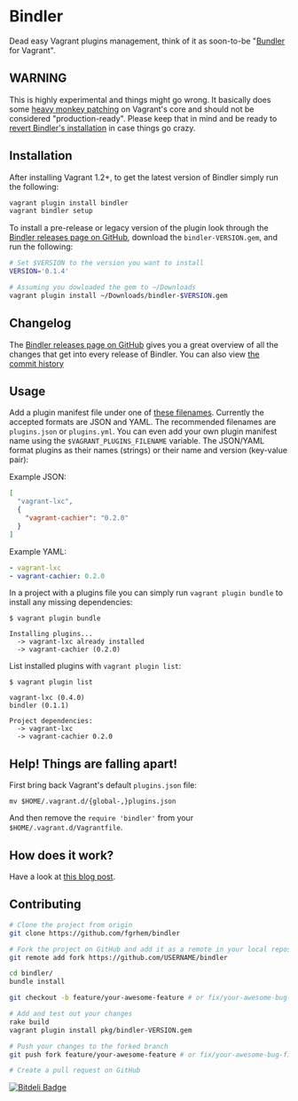 # Bindler
Dead easy Vagrant plugins management, think of it as soon-to-be "[Bundler](http://bundler.io/)
for Vagrant".

## WARNING
This is highly experimental and things might go wrong. It basically does some
[heavy monkey patching](lib/bindler/bend_vagrant.rb) on Vagrant's core and should
not be considered "production-ready". Please keep that in mind and be ready to
[revert Bindler's installation](#help-things-are-falling-apart) in case things
go crazy.

## Installation
After installing Vagrant 1.2+, to get the latest version of Bindler simply run the following:

```bash
vagrant plugin install bindler
vagrant bindler setup
```

To install a pre-release or legacy version of the plugin look through the
[Bindler releases page on GitHub](https://github.com/fgrehm/bindler/releases),
download the `bindler-VERSION.gem`, and run the following:

```bash
# Set $VERSION to the version you want to install
VERSION='0.1.4' 

# Assuming you dowloaded the gem to ~/Downloads
vagrant plugin install ~/Downloads/bindler-$VERSION.gem
```

## Changelog
The [Bindler releases page on GitHub](https://github.com/fgrehm/bindler/releases)
gives you a great overview of all the changes that get into every release of Bindler.
You can also view [the commit history](https://github.com/fgrehm/bindler/commits/master)

## Usage
Add a plugin manifest file under one of [these filenames](lib/bindler/local_plugins_manifest_ext.rb#L4-L12). Currently the accepted formats are JSON and YAML. The recommended filenames are `plugins.json` or `plugins.yml`. You can even add your own plugin manifest name using the `$VAGRANT_PLUGINS_FILENAME` variable. The JSON/YAML format plugins as their names (strings) or their name and version (key-value pair):

Example JSON:
```json
[
  "vagrant-lxc",
  {
    "vagrant-cachier": "0.2.0"
  }
]
```

Example YAML:
```yaml
- vagrant-lxc
- vagrant-cachier: 0.2.0
```

In a project with a plugins file you can simply run `vagrant plugin bundle` to
install any missing dependencies:

```
$ vagrant plugin bundle

Installing plugins...
  -> vagrant-lxc already installed
  -> vagrant-cachier (0.2.0)
```

List installed plugins with `vagrant plugin list`:

```
$ vagrant plugin list

vagrant-lxc (0.4.0)
bindler (0.1.1)

Project dependencies:
  -> vagrant-lxc
  -> vagrant-cachier 0.2.0
```


## Help! Things are falling apart!
First bring back Vagrant's default `plugins.json` file:

```
mv $HOME/.vagrant.d/{global-,}plugins.json
```

And then remove the `require 'bindler'` from your `$HOME/.vagrant.d/Vagrantfile`.

## How does it work?
Have a look at [this blog post](http://fabiorehm.com/blog/2013/07/15/vundler-dead-easy-plugin-management-for-vagrant/).

## Contributing

```bash
# Clone the project from origin
git clone https://github.com/fgrhem/bindler

# Fork the project on GitHub and add it as a remote in your local repository
git remote add fork https://github.com/USERNAME/bindler

cd bindler/
bundle install

git checkout -b feature/your-awesome-feature # or fix/your-awesome-bug-fix

# Add and test out your changes
rake build
vagrant plugin install pkg/bindler-VERSION.gem

# Push your changes to the forked branch
git push fork feature/your-awesome-feature # or fix/your-awesome-bug-fix

# Create a pull request on GitHub
```

[![Bitdeli Badge](https://d2weczhvl823v0.cloudfront.net/fgrehm/bindler/trend.png)](https://bitdeli.com/free "Bitdeli Badge")
